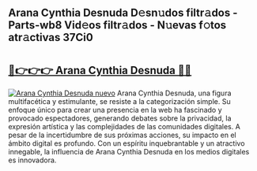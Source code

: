 ## Arana Cynthia Desnuda D𝚎sn𝚞dos filtr𝚊dos - Parts-wb8 Vid𝚎os filtr𝚊dos - N𝚞evas f𝚘tos atr𝚊ctivas 37Ci0

# <h2><a href="http://mbczmi.tromn.icu/?c=Arana+Cynthia+Desnuda">🔗👉👉👉 Arana Cynthia Desnuda 🔗🔗</a></h2>

[![Arana Cynthia Desnuda nuevo](https://i.imgur.com/pEAQMta.gif)](http://mbczmi.tromn.icu/?c=Arana+Cynthia+Desnuda)
Arana Cynthia Desnuda, una figura multifacética y estimulante, se resiste a la categorización simple. Su enfoque único para crear una presencia en la web ha fascinado y provocado espectadores, generando debates sobre la privacidad, la expresión artística y las complejidades de las comunidades digitales. A pesar de la incertidumbre de sus próximas acciones, su impacto en el ámbito digital es profundo. Con un espíritu inquebrantable y un atractivo innegable, la influencia de Arana Cynthia Desnuda en los medios digitales es innovadora.
